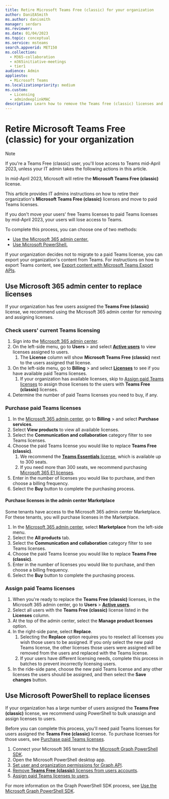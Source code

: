 ```yaml
---
title: Retire Microsoft Teams Free (classic) for your organization
author: DaniEASmith
ms.author: danismith
manager: serdars
ms.reviewer: 
ms.date: 01/04/2023
ms.topic: conceptual
ms.service: msteams
search.appverid: MET150
ms.collection:
  - M365-collaboration
  - m365initiative-meetings
  - tier1
audience: Admin
appliesto:
  - Microsoft Teams
ms.localizationpriority: medium
ms.custom:
  - Licensing
  - admindeeplinkMAC
description: Learn how to remove the Teams free (classic) licenses and assign paid Teams licenses for your organization's users.
---
```


# Retire Microsoft Teams Free (classic) for your organization

> [!NOTE]
> If you're a Teams Free (classic) user, you'll lose access to Teams mid-April 2023, unless your IT admin takes the following actions in this article.

In mid-April 2023, Microsoft will retire the **Microsoft Teams Free (classic)** license.

This article provides IT admins instructions on how to retire their organization's **Microsoft Teams Free (classic)** licenses and move to paid Teams licenses.

If you don't move your users' free Teams licenses to paid Teams licenses by mid-April 2023, your users will lose access to Teams.

To complete this process, you can choose one of two methods:

- [Use the Microsoft 365 admin center.](#use-microsoft-365-admin-center-to-replace-licenses)
- [Use Microsoft PowerShell.](#use-microsoft-powershell-to-replace-licenses)

If your organization decides not to migrate to a paid Teams license, you can export your organization's content from Teams. For instructions on how to export Teams content, see [Export content with Microsoft Teams Export APIs](/microsoftteams/export-teams-content).

## Use Microsoft 365 admin center to replace licenses

If your organization has few users assigned the **Teams Free (classic)** license, we recommend using the Microsoft 365 admin center for removing and assigning licenses.

### Check users' current Teams licensing

1. Sign into the [Microsoft 365 admin center](https://go.microsoft.com/fwlink/p/?linkid=2024339).
1. On the left-side menu, go to **Users** > and select [**Active users**](https://go.microsoft.com/fwlink/p/?linkid=834822) to view licenses assigned to users.
    1. The **License** column will show **Microsoft Teams Free (classic)** next to the users assigned that license.
1. On the left-side menu, go to **Billing** > and select [**Licenses**](https://go.microsoft.com/fwlink/p/?linkid=842264) to see if you have available paid Teams licenses.
    1. If your organization has available licenses, skip to [Assign paid Teams licenses](#assign-paid-teams-licenses) to assign those licenses to the users with **Teams Free (classic)** licenses.
1. Determine the number of paid Teams licenses you need to buy, if any.

### Purchase paid Teams licenses

1. In the [Microsoft 365 admin center](https://go.microsoft.com/fwlink/p/?linkid=2024339), go to **Billing** > and select **Purchase services**.
1. Select **View products** to view all available licenses.
1. Select the **Communication and collaboration** category filter to see Teams licenses.
1. Choose the paid Teams license you would like to replace **Teams Free (classic)**.
    1. We recommend the [**Teams Essentials** license](https://admin.microsoft.com/adminportal/home#/catalog/offer-details/microsoft-teams-essentials-aad-identity-/2D7C59AC-F814-43E0-8E8E-E4EA91A09CAF), which is available up to 300 seats.
    1. If you need more than 300 seats, we recommend purchasing [Microsoft 365 E1 licenses](https://admin.microsoft.com/Adminportal/Home#/catalog/offer-details/office-365-e1/CF4A479A-2119-4EF2-83D1-37CF8460EADA).
1. Enter in the number of licenses you would like to purchase, and then choose a billing frequency.
1. Select the **Buy** button to complete the purchasing process.

#### Purchase licenses in the admin center Marketplace

Some tenants have access to the Microsoft 365 admin center Marketplace. For these tenants, you will purchase licenses in the Marketplace.

1. In the [Microsoft 365 admin center](https://go.microsoft.com/fwlink/p/?linkid=2024339), select **Marketplace** from the left-side menu.
1. Select the **All products** tab.
1. Select the **Communication and collaboration** category filter to see Teams licenses.
1. Choose the paid Teams license you would like to replace **Teams Free (classic)**.
1. Enter in the number of licenses you would like to purchase, and then choose a billing frequency.
1. Select the **Buy** button to complete the purchasing process.

### Assign paid Teams licenses

1. When you're ready to replace the **Teams Free (classic)** licenses, in the Microsoft 365 admin center, go to **Users** > [**Active users**](https://admin.microsoft.com/adminportal/home#/users).
1. Select all users with the **Teams Free (classic)** license listed in the **Licenses** column.
1. At the top of the admin center, select the **Manage product licenses** option.
1. In the right-side pane, select **Replace**.
    1. Selecting the **Replace** option requires you to reselect all licenses you wish those users to be assigned. If you only select the new paid Teams license, the other licenses those users were assigned will be removed from the users and replaced with the Teams license.
    1. If your users have different licensing needs, complete this process in batches to prevent incorrectly licensing users.
1. In the ride-side pane, choose the new paid Teams license and any other licenses the users should be assigned, and then select the **Save changes** button.

## Use Microsoft PowerShell to replace licenses

If your organization has a large number of users assigned the **Teams Free (classic)** license, we recommend using PowerShell to bulk unassign and assign licenses to users.

Before you can complete this process, you'll need paid Teams licenses for users assigned the **Teams Free (classic)** license. To purchase licenses for those users, see [Purchase paid Teams licenses](#purchase-paid-teams-licenses).

1. Connect your Microsoft 365 tenant to the [Microsoft Graph PowerShell SDK](/powershell/microsoftgraph/get-started).
1. Open the Microsoft PowerShell desktop app.
1. [Set user and organization permissions for Graph API](/microsoft-365/enterprise/remove-licenses-from-user-accounts-with-microsoft-365-powershell#use-the-microsoft-graph-powershell-sdk).
1. [Remove **Teams Free (classic)** licenses from users accounts](/microsoft-365/enterprise/remove-licenses-from-user-accounts-with-microsoft-365-powershell#removing-licenses-from-user-accounts).
1. [Assign paid Teams licenses to users](/microsoft-365/enterprise/assign-licenses-to-user-accounts-with-microsoft-365-powershell#assigning-licenses-to-user-accounts).

For more information on the Graph PowerShell SDK process, see [Use the Microsoft Graph PowerShell SDK](/microsoft-365/enterprise/view-licenses-and-services-with-microsoft-365-powershell).
